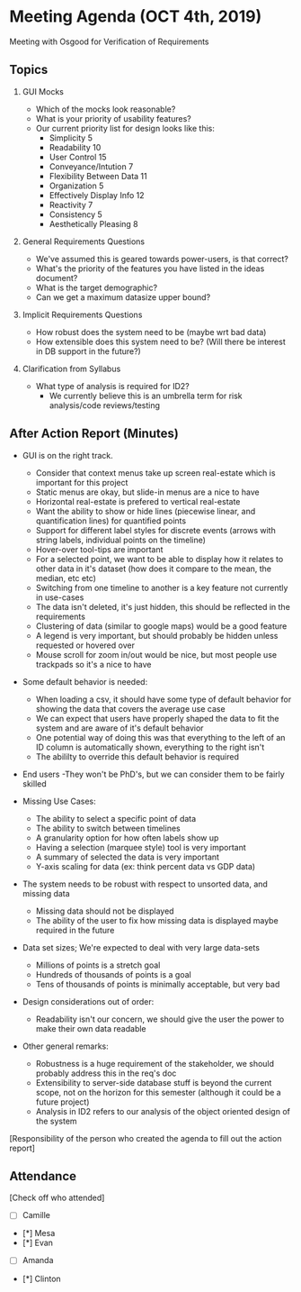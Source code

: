 # Meeting Agenda (OCT 4th, 2019)

Meeting with Osgood for Verification of Requirements

## Topics

1. GUI Mocks
    - Which of the mocks look reasonable?
    - What is your priority of usability features?
    - Our current priority list for design looks like this:
        - Simplicity 5
        - Readability 10
        - User Control 15
        - Conveyance/Intution 7
        - Flexibility Between Data 11
        - Organization 5
        - Effectively Display Info 12
        - Reactivity 7
        - Consistency 5
        - Aesthetically Pleasing 8

2. General Requirements Questions
    - We've assumed this is geared towards power-users, is that correct?
    - What's the priority of the features you have listed in the ideas document?
    - What is the target demographic?
    - Can we get a maximum datasize upper bound?
    
3. Implicit Requirements Questions
    - How robust does the system need to be (maybe wrt bad data)
    - How extensible does this system need to be? (Will there be interest in DB support in the future?)
    
4. Clarification from Syllabus
    - What type of analysis is required for ID2?
        - We currently believe this is an umbrella term for risk analysis/code reviews/testing
    


## After Action Report (Minutes)

- GUI is on the right track.
    - Consider that context menus take up screen real-estate which is important for this project
    - Static menus are okay, but slide-in menus are a nice to have
    - Horizontal real-estate is prefered to vertical real-estate
    - Want the ability to show or hide lines (piecewise linear, and quantification lines) for quantified points
    - Support for different label styles for discrete events (arrows with string labels, individual points on the timeline)
    - Hover-over tool-tips are important
    - For a selected point, we want to be able to display how it relates to other data in it's dataset (how does it
    compare to the mean, the median, etc etc)
    - Switching from one timeline to another is a key feature not currently in use-cases
    - The data isn't deleted, it's just hidden, this should be reflected in the requirements
    - Clustering of data (similar to google maps) would be a good feature
    - A legend is very important, but should probably be hidden unless requested or hovered over
    - Mouse scroll for zoom in/out would be nice, but most people use trackpads so it's a nice to have
    
- Some default behavior is needed:
    - When loading a csv, it should have some type of default behavior for showing the data that covers the average use case
    - We can expect that users have properly shaped the data to fit the system and are aware of it's default behavior
    - One potential way of doing this was that everything to the left of an ID column is automatically shown, everything
    to the right isn't
    - The abililty to override this default behavior is required
    
- End users
    -They won't be PhD's, but we can consider them to be fairly skilled
    
- Missing Use Cases:
    - The ability to select a specific point of data
    - The ability to switch between timelines
    - A granularity option for how often labels show up
    - Having a selection (marquee style) tool is very important
    - A summary of selected the data is very important
    - Y-axis scaling for data (ex: think percent data vs GDP data)
    
- The system needs to be robust with respect to unsorted data, and missing data
    - Missing data should not be displayed
    - The ability of the user to fix how missing data is displayed maybe required in the future
    
- Data set sizes; We're expected to deal with very large data-sets
    - Millions of points is a stretch goal
    - Hundreds of thousands of points is a goal
    - Tens of thousands of points is minimally acceptable, but very bad

- Design considerations out of order:
    - Readability isn't our concern, we should give the user the power to make their own data readable
    
- Other general remarks:
    - Robustness is a huge requirement of the stakeholder, we should probably address this in the req's doc
    - Extensibility to server-side database stuff is beyond the current scope, not on the horizon for
    this semester (although it could be a future project)
    - Analysis in ID2 refers to our analysis of the object oriented design of the system

[Responsibility of the person who created the agenda to fill out the action report]


## Attendance

[Check off who attended]

- [ ] Camille
- [*] Mesa
- [*] Evan
- [ ] Amanda
- [*] Clinton

